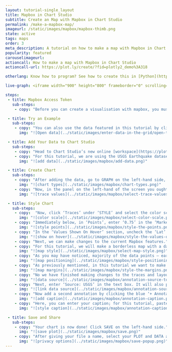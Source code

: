 ```yaml
---
layout: tutorial-single_layout
title: Mapbox in Chart Studio
subtitle: Create an Map with Mapbox in Chart Studio
permalink: /make-a-mapbox-map/
imageurl: /static/images/mapbox/mapbox-thimb.png
state: active
tags: maps
order: 3
meta_description: A tutorial on how to make a map with Mapbox in Chart Studio.
popularity: featured
carouselimageurl:
actioncall: How to make a map with Mapbox in Chart Studio
actioncall-url: https://plot.ly/create/?fid=plotly2_demo%3A318

otherlang: Know how to program? See how to create this in [Python](https://plot.ly/python/scattermapbox) or [R](https://plot.ly/r/scattermapbox).

live-graph: <iframe width="900" height="800" frameborder="0" scrolling="no" src="https://plot.ly/~plotly2_demo/318/"></iframe>

steps:
 - title: Mapbox Access Token
   sub-steps:
    - copy: "Before you can create a visualisation with mapbox, you must ensure that you have a mapbox token and that it is added to you Chart Studio account. If you need to do so, check the [Mapbox Setup tutorial](https://help.plot.ly/tutorials/configure-mapbox)."

 - title: Try an Example
   sub-steps:
    - copy: "You can also use the data featured in this tutorial by clicking on 'Open This Data in Chart Studio' on the left-hand side. It'll open in your workspace."
      img: "![Open data](../static/images/enter-data-in-the-grid/open-this-data.png)"

 - title: Add Your Data to Chart Studio
   sub-steps:
    - copy: "Head to Chart Studio’s new online [workspace](https://plot.ly/create) and add your data. You have the option of typing directly in the grid, uploading your file, or entering a URL of an online dataset. Chart Studio accepts .xls, .xlsx, or .csv files. For more information on how to enter your data, see [this](http://help.plot.ly/add-data-to-the-plotly-grid/) tutorial."
    - copy: "For this tutorial, we are using the USGS Earthquake dataset, which can be added by clicking 'IMPORT' and selecting 'By URL'. Then paste in the URL: https://raw.githubusercontent.com/bcdunbar/datasets/master/earthquake_march_2017.csv"
      img: "![add data](../static/images/mapbox/add-data.png)"

 - title: Create Chart
   sub-steps:
    - copy: "After adding the data, go to GRAPH on the left-hand side, then 'Create'. Click 'Chart Type', then choose 'Satellite Maps' in the 'MAPS' column."
      img: "![chart types](../static/images/mapbox/chart-types.png)"
    - copy: "Now, in the panel on the left-hand of the screen you ought to see options to select your variables. Firstly, click the ‘Latitude’ dropdown and select the column name ‘latitude’ and then for the longitude dropdown select the column name ‘longitude’. This ought to have filled scatter points over the map. Additionally, click the ‘Hover Text’ dropdown and select the column variable ‘place’, which will display the column values when a user hovers over a data point. Finally, select the variable ‘mag’ (magnitude) from both the remaining dropdown menus (‘Size’ and ‘Color’)."
      img: "![trace values](../static/images/mapbox/select-trace-values.png)"

 - title: Style Chart
   sub-steps:
    - copy:  "Now, click ‘Traces’ under ‘STYLE’ and select the color scale you wish to apply to the data points. For this tutorial, select yellow to blue. In addition, to color scales there is the option of reversing the scale and toggling the visibility of the color bar. Here, leave the default values of ‘Hide Color Bar’ and ‘Normal’ scale."
      img: "![color scale](../static/images/mapbox/select-color-scale.png)"
    - copy: "Immediately below, in ‘Points’, enter ‘0.75’ in the ‘Marker Opacity’ text box to slightly adjust the opacity. Next, enter ‘15’ in the ‘Maximum Marker Size’ text box to significantly reduce each marker size."
      img: "![style points](../static/images/mapbox/style-the-points.png)"
    - copy: "In the ‘Values Shown On Hover’ section, uncheck the ‘Lat’ and ‘Lon’ boxes, which will prevent the latitude and longitude being displayed when a viewer interacts with a data point. "
      img: "![show on hover](../static/images/mapbox/style-the-values-on-hover.png)"
    - copy: "Next, we can make changes to the current Mapbox features."
    - copy: "For this tutorial, we will make a borderless map with a darker style. To do this, first, click ‘Layout’ under the ‘STYLE’ tab. Now, to change the map style to dark, click ‘Map Style’ and select ‘Dark’ from the ‘Preset Styles’. This ought to have changes your layout from the default light to the darker layout as seen below."
      img: "![map style](../static/images/mapbox/select-map-style.png)"
    - copy: "As you may have noticed, majority of the data points – earthquakes – occur around the pacific ring (commonly known as the ‘ring of fire’). Thus, to set a better default position for the viewer, click ‘Map Positioning’ and enter ‘19’ for ‘Center Latitude’, ‘-155’ for ‘Center Longitude’, and finally increase the ‘Zoom Level’ to ‘2’."
      img: "![map positioning](../static/images/mapbox/style-positioning.png)"
    - copy: "As previously mentioned, in this tutorial we want to make a borderless map. Thus, select the ‘Margins and Padding’ panel. Here, enter ‘0’ in all the available options (Top, Bottom, Left, and Right)."
      img: "![map margins](../static/images/mapbox/style-the-margins.png)"
    - copy: "No we have finished making changes to the traces and layout, we can add some annotations and notes to provide more information about data source and statistics for the viewer. To add these, click ‘Notes’ under the ‘STYLE’ tab and select the blue ‘+ Annotation’ button. From the dropdown select ‘source to data’."
      img: "![data source](../static/images/mapbox/annotation-source-to-data.png)"
    - copy: "Next, enter ‘Source: USGS’ in the text box. It will also provide you with the option to enter a URL/link. You can paste in the link https://earthquake.usgs.gov/earthquakes/feed/v1.0/csv.php. Finally, change the font by clicking the ‘Typeface’ dropdown and selecting the font ‘Raleway’, then change the ‘Color’ of the text to white."
      img: "![link data source](../static/images/mapbox/annotation-source-to-data-2.png)"
    - copy: "Now add a second annotation by clicking the blue ‘+ Annotation’ button again, but this time select ‘caption’ from the options."
      img: "![add caption](../static/images/mapbox/annotation-caption.png)"
    - copy: "Here, you can enter your caption; for this tutorial, paste in “Earthquakes: 2017/03/04 - 2017/04/04 size and color are representative of magnitude” and make the first section bold. Again, like before, change the ‘Typeface’ and ‘Size’ to ‘Raleway’ and white. It is also important to note that you can adjust the vertical and horizontal position of the caption, however we’ll leave its default value in this tutorial."
      img: "![style caption](../static/images/mapbox/annotation-caption-2.png)"

 - title: Save and Share
   sub-steps:
    - copy: "Your chart is now done! Click SAVE on the left-hand side."
      img: "![save plot](../static/images/mapbox/save.png)"
    - copy: "After giving your file a name, select your PLOT and DATA as 'Public' or 'Private'. For more information on how sharing works, including the difference between private, public and secret sharing, visit [this](http://help.plot.ly/save-share-and-export-in-plotly/) page."
      img: "![privacy options](../static/images/mapbox/save-popup.png)"
---
```

